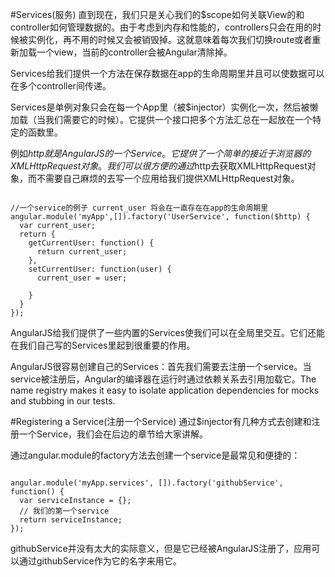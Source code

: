 #Services(服务)
直到现在，我们只是关心我们的$scope如何关联View的和controller如何管理数据的。由于考虑到内存和性能的，controllers只会在用的时候被实例化，再不用的时候又会被销毁掉。这就意味着每次我们切换route或者重新加载一个view，当前的controller会被Angular清除掉。

Services给我们提供一个方法在保存数据在app的生命周期里并且可以使数据可以在多个controller间传递。

Services是单例对象只会在每一个App里（被$injector）实例化一次，然后被懒加载（当我们需要它的时候）。它提供一个接口把多个方法汇总在一起放在一个特定的函数里。

例如$http就是AngularJS的一个Service。它提供了一个简单的接近于浏览器的XMLHttpRequest对象。我们可以很方便的通过$http去获取XMLHttpRequest对象，而不需要自己麻烦的去写一个应用给我们提供XMLHttpRequest对象。

<pre><code>
//一个service的例子 current_user 将会在一直存在在app的生命周期里
angular.module('myApp',[]).factory('UserService', function($http) {
  var current_user;
  return {
    getCurrentUser: function() {
      return current_user;
    },
    setCurrentUser: function(user) {
      current_user = user;

    }
  }
});
</code></pre>

AngularJS给我们提供了一些内置的Services使我们可以在全局里交互。它们还能在我们自己写的Services里起到很重要的作用。

AngularJS很容易创建自己的Services：首先我们需要去注册一个service。当service被注册后，Angular的编译器在运行时通过依赖关系去引用加载它。The name registry makes it easy to isolate application dependencies for mocks and stubbing in our tests.

#Registering a Service(注册一个Service)
通过$injector有几种方式去创建和注册一个Service，我们会在后边的章节给大家讲解。

通过angular.module的factory方法去创建一个service是最常见和便捷的：

<pre><code>
angular.module('myApp.services', []).factory('githubService', function() {
  var serviceInstance = {};
  // 我们的第一个service
  return serviceInstance;
});
</code></pre>

githubService并没有太大的实际意义，但是它已经被AngularJS注册了，应用可以通过githubService作为它的名字来用它。

